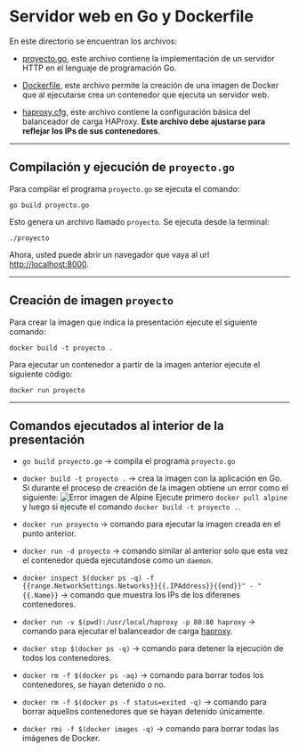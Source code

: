 # Servidor web en Go y Dockerfile

En este directorio se encuentran los archivos:

* [proyecto.go](proyecto.go), este archivo contiene la implementación de un servidor HTTP en el lenguaje de programación Go.

* [Dockerfile](Dockerfile), este archivo permite la creación de una imagen de Docker que al ejecutarse crea un contenedor que ejecuta un servidor web.

* [haproxy.cfg](haproxy.cfg), este archivo contiene la configuración básica del balanceador de carga HAProxy. **Este archivo debe ajustarse para reflejar los IPs de sus contenedores**.

---

## Compilación y ejecución de `proyecto.go`

Para compilar el programa `proyecto.go` se ejecuta el comando:

```
go build proyecto.go
```

Esto genera un archivo llamado `proyecto`. 
Se ejecuta desde la terminal:

```
./proyecto
```

Ahora, usted puede abrir un navegador que vaya al url [http://localhost:8000](http://localhost:8000).

---

## Creación de imagen `proyecto`

Para crear la imagen que indica la presentación ejecute el siguiente comando:

```
docker build -t proyecto .
```

Para ejecutar un contenedor a partir de la imagen anterior ejecute el siguiente código:

```
docker run proyecto
```

---

## Comandos ejecutados al interior de la presentación

* `go build proyecto.go` &#8594; compila el programa `proyecto.go`

* `docker build -t proyecto .` &#8594; crea la imagen con la aplicación en Go.
Si durante el proceso de creación de la imagen obtiene un error como el siguiente:
![Error imagen de Alpine](images/dockercoins_operating.png)
Ejecute primero `docker pull alpine` y luego si ejecute el comando `docker build -t proyecto .`.

* `docker run proyecto`  &#8594; comando para ejecutar la imagen creada en el punto anterior.

* `docker run -d proyecto`  &#8594; comando similar al anterior solo que esta vez el contenedor queda ejecutandose como un `daemon`.

* `docker inspect $(docker ps -q) -f {{range.NetworkSettings.Networks}}{{.IPAddress}}{{end}}" - "{{.Name}}`  &#8594; comando que muestra los IPs de los diferenes contenedores.

* `docker run -v $(pwd):/usr/local/haproxy -p 80:80 haproxy`  &#8594; comando para ejecutar el balanceador de carga [haproxy](http://www.haproxy.org/).

* `docker stop $(docker ps -q)`  &#8594; comando para detener la ejecución de todos los contenedores.

* `docker rm -f $(docker ps -aq)`  &#8594; comando para borrar todos los contenedores, se hayan detenido o no.

* `docker rm -f $(docker ps -f status=exited -q)`  &#8594; comando para borrar aquellos contenedores que se hayan detenido únicamente.

* `docker rmi -f $(docker images -q)`  &#8594; comando para borrar todas las imágenes de Docker.
